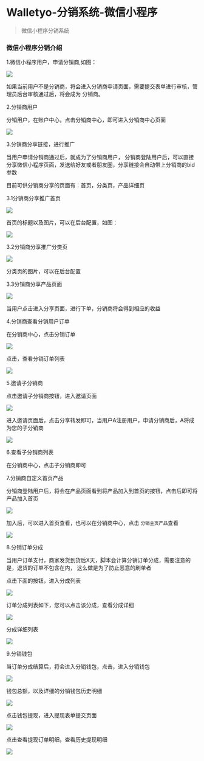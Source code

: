 Walletyo-分销系统-微信小程序
==================

> 微信小程序分销系统


### 微信小程序分销介绍


1.微信小程序用户，申请分销商,如图：


![](images/wx-1.png)


如果当前用户不是分销商，将会进入分销商申请页面，需要提交表单进行审核，管理员后台审核通过后，将会成为
分销商。

2.分销商用户

分销用户，在账户中心，点击分销商中心，即可进入分销商中心页面

![](images/wx-2.png)


3.分销商分享链接，进行推广


当用户申请分销商通过后，就成为了分销商用户，
分销商登陆用户后，可以直接分享微信小程序页面，发送给好友或者朋友圈，分享链接会自动带上分销商的bid参数

目前可供分销商分享的页面有：首页，分类页，产品详细页


3.1分销商分享推广首页

![](images/wx-3.png)

首页的标题以及图片，可以在后台配置，如图：

![](images/wx-5.png)

3.2分销商分享推广分类页

![](images/wx-4.png)

分类页的图片，可以在后台配置

3.3分销商分享产品页面

![](images/wx-6.png)



当用户点击进入分享页面，进行下单，分销商将会得到相应的收益


4.分销商查看分销用户订单

在分销商中心，点击分销订单

![](images/wx-7.png)


点击，查看分销订单列表



![](images/wx-8.png)


5.邀请子分销商

点击邀请子分销商按钮，进入邀请页面

![](images/wx-9.png)


进入邀请页面后，点击分享转发即可，当用户A注册用户，申请分销商后，A将成为您的子分销商

![](images/wx-11.png)


6.查看子分销商列表

在分销商中心，点击子分销商即可

7.分销商自定义首页产品

分销商登陆用户后，将会在产品页面看到将产品加入到首页的按钮，点击后即可将产品加入首页

![](images/wx-12.png)

加入后，可以进入首页查看，也可以在分销商中心，点击 `分销主页产品`查看

![](images/wx-13.png)


8.分销订单分成


当用户订单支付，商家发货到货后X天，脚本会计算分销订单分成，需要注意的是，退货的订单不包含在内，
这么做是为了防止恶意的刷单者

点击下面的按钮，进入分成列表

![](images/wx-14.png)

订单分成列表如下，您可以点击该分成，查看分成详细

![](images/wx-15.png)

分成详细列表

![](images/wx-16.png)


9.分销钱包

当订单分成结算后，将会进入分销钱包，点击，进入分销钱包

![](images/wx-17.png)

钱包总额，以及详细的分销钱包历史明细

![](images/wx-18.png)


点击钱包提现，进入提现表单提交页面


![](images/wx-19.png)


点击查看提现订单明细，查看历史提现明细



![](images/wx-22.png)





